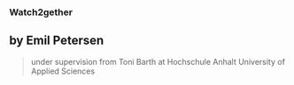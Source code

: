### Watch2gether ###

## by Emil Petersen ##
> under supervision from Toni Barth at Hochschule Anhalt University of Applied Sciences
